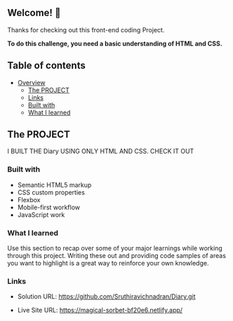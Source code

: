 ## Welcome! 👋

Thanks for checking out this front-end coding Project.

**To do this challenge, you need a basic understanding of HTML and CSS.**

## Table of contents

- [Overview](#overview)
  - [The PROJECT](#the-challenge)
  - [Links](#links)
  - [Built with](#built-with)
  - [What I learned](#what-i-learned)

## The PROJECT 
  I BUILT THE Diary USING ONLY HTML AND CSS.
  CHECK IT OUT 

### Built with

- Semantic HTML5 markup
- CSS custom properties
- Flexbox
- Mobile-first workflow
- JavaScript work

### What I learned

Use this section to recap over some of your major learnings while working through this project. Writing these out and providing code samples of areas you want to highlight is a great way to reinforce your own knowledge.

### Links

- Solution URL: https://github.com/Sruthiravichnadran/Diary.git

- Live Site URL: https://magical-sorbet-bf20e6.netlify.app/